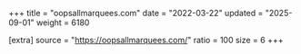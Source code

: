 +++
title = "oopsallmarquees.com"
date = "2022-03-22"
updated = "2025-09-01"
weight = 6180

[extra]
source = "https://oopsallmarquees.com/"
ratio = 100
size = 6
+++
